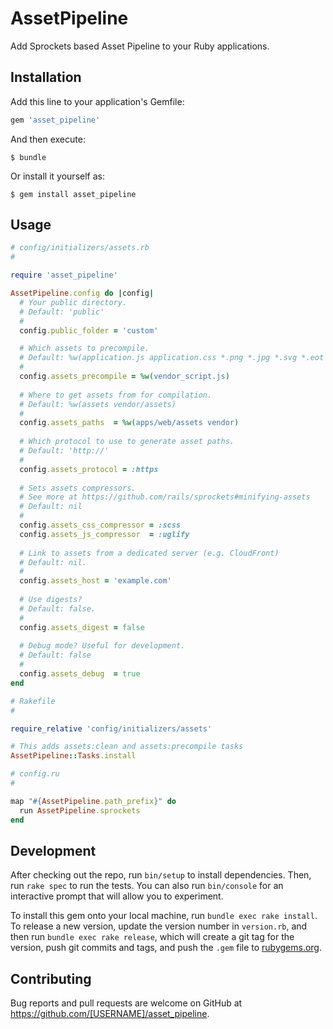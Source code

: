 # AssetPipeline

Add Sprockets based Asset Pipeline to your Ruby applications.

## Installation

Add this line to your application's Gemfile:

```ruby
gem 'asset_pipeline'
```

And then execute:

    $ bundle

Or install it yourself as:

    $ gem install asset_pipeline

## Usage

```ruby
# config/initializers/assets.rb
# 

require 'asset_pipeline'

AssetPipeline.config do |config|
  # Your public directory.
  # Default: 'public'
  #
  config.public_folder = 'custom'

  # Which assets to precompile.
  # Default: %w(application.js application.css *.png *.jpg *.svg *.eot *.ttf *.woff *.woff2)
  #
  config.assets_precompile = %w(vendor_script.js)
  
  # Where to get assets from for compilation.
  # Default: %w(assets vendor/assets)
  #
  config.assets_paths  = %w(apps/web/assets vendor)
  
  # Which protocol to use to generate asset paths.
  # Default: 'http://'
  #
  config.assets_protocol = :https
  
  # Sets assets compressors.
  # See more at https://github.com/rails/sprockets#minifying-assets
  # Default: nil
  #
  config.assets_css_compressor = :scss
  config.assets_js_compressor  = :uglify
  
  # Link to assets from a dedicated server (e.g. CloudFront)
  # Default: nil.
  #
  config.assets_host = 'example.com'
  
  # Use digests?
  # Default: false.
  #
  config.assets_digest = false
  
  # Debug mode? Useful for development.
  # Default: false
  #
  config.assets_debug  = true
end

# Rakefile
#

require_relative 'config/initializers/assets'

# This adds assets:clean and assets:precompile tasks
AssetPipeline::Tasks.install

# config.ru
#

map "#{AssetPipeline.path_prefix}" do
  run AssetPipeline.sprockets
end
```

## Development

After checking out the repo, run `bin/setup` to install dependencies. Then, run `rake spec` to run the tests. You can also run `bin/console` for an interactive prompt that will allow you to experiment.

To install this gem onto your local machine, run `bundle exec rake install`. To release a new version, update the version number in `version.rb`, and then run `bundle exec rake release`, which will create a git tag for the version, push git commits and tags, and push the `.gem` file to [rubygems.org](https://rubygems.org).

## Contributing

Bug reports and pull requests are welcome on GitHub at https://github.com/[USERNAME]/asset_pipeline.
